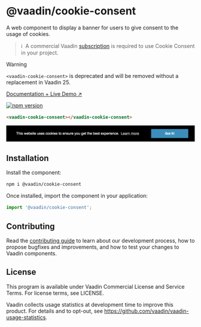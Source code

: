 # @vaadin/cookie-consent

A web component to display a banner for users to give consent to the usage of cookies.

> ℹ️&nbsp; A commercial Vaadin [subscription](https://vaadin.com/pricing) is required to use Cookie Consent in your project.

> [!WARNING]
> `<vaadin-cookie-consent>` is deprecated and will be removed without a replacement in Vaadin 25.

[Documentation + Live Demo ↗](https://vaadin.com/docs/latest/components/cookie-consent)

[![npm version](https://badgen.net/npm/v/@vaadin/cookie-consent)](https://www.npmjs.com/package/@vaadin/cookie-consent)

```html
<vaadin-cookie-consent></vaadin-cookie-consent>
```

[<img src="https://raw.githubusercontent.com/vaadin/web-components/main/packages/cookie-consent/screenshot.png" width="847" alt="Screenshot of vaadin-details">](https://vaadin.com/docs/latest/components/cookie-consent)

## Installation

Install the component:

```sh
npm i @vaadin/cookie-consent
```

Once installed, import the component in your application:

```js
import '@vaadin/cookie-consent';
```

## Contributing

Read the [contributing guide](https://vaadin.com/docs/latest/contributing) to learn about our development process, how to propose bugfixes and improvements, and how to test your changes to Vaadin components.

## License

This program is available under Vaadin Commercial License and Service Terms. For license terms, see LICENSE.

Vaadin collects usage statistics at development time to improve this product.
For details and to opt-out, see https://github.com/vaadin/vaadin-usage-statistics.
